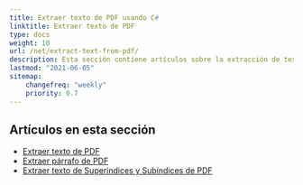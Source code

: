```yaml
---
title: Extraer texto de PDF usando C#
linktitle: Extraer texto de PDF
type: docs
weight: 10
url: /net/extract-text-from-pdf/
description: Esta sección contiene artículos sobre la extracción de texto de documentos PDF usando Aspose.PDF en C#.
lastmod: "2021-06-05"
sitemap:
    changefreq: "weekly"
    priority: 0.7
---
```


## Artículos en esta sección

- [Extraer texto de PDF](/pdf/net/extract-text-from-all-pdf/)
- [Extraer párrafo de PDF](/pdf/net/extract-paragraph-from-pdf/)
- [Extraer texto de Superíndices y Subíndices de PDF](/pdf/net/extract-superscripts-subscripts-from-pdf/)
